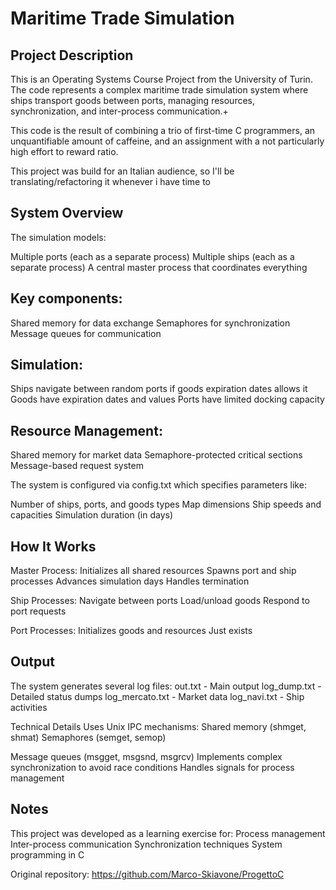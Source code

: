 # Maritime Trade Simulation

## Project Description

This is an Operating Systems Course Project from the University of Turin. The code represents a complex maritime trade simulation system where ships transport goods between ports, managing resources, synchronization, and inter-process communication.+

This code is the result of combining a trio of first-time C programmers, an unquantifiable amount of caffeine, and an assignment with a not particularly high effort to reward ratio.

This project was build for an Italian audience, so I'll be translating/refactoring it whenever i have time to 

## System Overview

The simulation models:

Multiple ports (each as a separate process)
Multiple ships (each as a separate process)
A central master process that coordinates everything

## Key components:

Shared memory for data exchange
Semaphores for synchronization
Message queues for communication

## Simulation:

Ships navigate between random ports if goods expiration dates allows it
Goods have expiration dates and values
Ports have limited docking capacity

## Resource Management:

Shared memory for market data
Semaphore-protected critical sections
Message-based request system

The system is configured via config.txt which specifies parameters like:

Number of ships, ports, and goods types
Map dimensions
Ship speeds and capacities
Simulation duration (in days)

## How It Works

Master Process:
Initializes all shared resources
Spawns port and ship processes
Advances simulation days
Handles termination

Ship Processes:
Navigate between ports
Load/unload goods
Respond to port requests

Port Processes:
Initializes goods and resources
Just exists

## Output

The system generates several log files:
out.txt - Main output
log_dump.txt - Detailed status dumps
log_mercato.txt - Market data
log_navi.txt - Ship activities

Technical Details
Uses Unix IPC mechanisms:
Shared memory (shmget, shmat)
Semaphores (semget, semop)

Message queues (msgget, msgsnd, msgrcv)
Implements complex synchronization to avoid race conditions
Handles signals for process management

## Notes

This project was developed as a learning exercise for:
Process management
Inter-process communication
Synchronization techniques
System programming in C

Original repository: https://github.com/Marco-Skiavone/ProgettoC